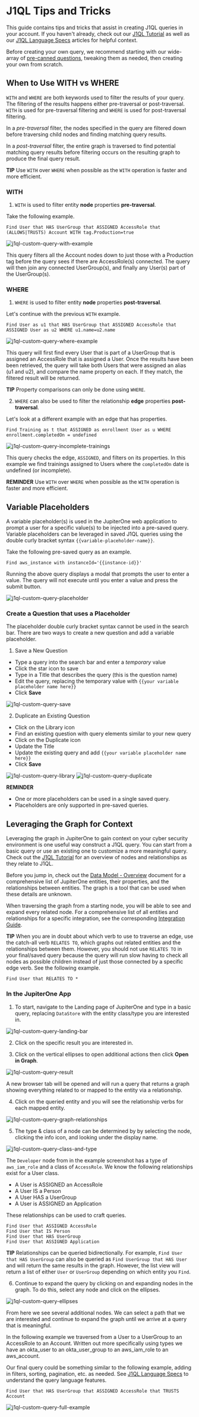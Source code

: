# J1QL Tips and Tricks

This guide contains tips and tricks that assist in creating J1QL queries in your account.
If you haven't already, check out our [J1QL Tutorial](https://support.jupiterone.io/hc/en-us/articles/360022720434-4-9-J1QL-Query-Tutorial)
as well as our [J1QL Language Specs](https://support.jupiterone.io/hc/en-us/articles/360022722014-J1QL-Language-Specs) 
articles for helpful context.

Before creating your own query, we recommend starting with our wide-array of 
[pre-canned questions](https://support.jupiterone.io/hc/en-us/articles/360038496974-Packaged-Questions-Catalog),
tweaking them as needed, then creating your own from scratch.

## When to Use WITH vs WHERE

`WITH` and `WHERE` are both keywords used to filter the results of your query.
The filtering of the results happens either pre-traversal or post-traversal.
`WITH` is used for pre-traversal filtering and `WHERE` is used for
post-traversal filtering.

In a *pre-traversal* filter, the nodes specified in the query are filtered down
before traversing child nodes and finding matching query results.

In a *post-traversal* filter, the entire graph is traversed to find potential
matching query results before filtering occurs on the resulting graph to produce
the final query result.

**TIP** Use `WITH` over `WHERE` when possible as the `WITH` operation is faster
and more efficient.

### WITH

1. `WITH` is used to filter entity **node** properties **pre-traversal**. 

Take the following example.

```j1ql
Find User that HAS UserGroup that ASSIGNED AccessRole that (ALLOWS|TRUSTS) Account WITH tag.Production=true
```

![j1ql-custom-query-with-example](../assets/j1ql-custom-query-with-example.png)

This query filters all the Account nodes down to just those with a Production
tag before the query sees if there are AccessRole(s) connected. The query will
then join any connected UserGroup(s), and finally any User(s) part of the
UserGroup(s).

### WHERE

1. `WHERE` is used to filter entity **node** properties **post-traversal**.

Let's continue with the previous `WITH` example.

```j1ql
Find User as u1 that HAS UserGroup that ASSIGNED AccessRole that ASSIGNED User as u2 WHERE u1.name=u2.name
```

![j1ql-custom-query-where-example](../assets/j1ql-custom-query-where-example.png)

This query will first find every User that is part of a UserGroup that is
assigned an AccessRole that is assigned a User. Once the results have been been
retrieved, the query will take both Users that were assigned an alias (u1 and
u2), and compare the name property on each. If they match, the filtered result
will be returned.

**TIP** Property comparisons can only be done using `WHERE`.

2. `WHERE` can also be used to filter the relationship **edge** properties **post-traversal**.

Let's look at a different example with an edge that has properties.

```j1ql
Find Training as t that ASSIGNED as enrollment User as u WHERE enrollment.completedOn = undefined
```

![j1ql-custom-query-incomplete-trainings](../assets/j1ql-custom-query-incomplete-trainings.png)

This query checks the edge, `ASSIGNED`, and filters on its properties. In this
example we find trainings assigned to Users where the `completedOn` date is
undefined (or incomplete).

**REMINDER** Use `WITH` over `WHERE` when possible as the `WITH` operation is faster
and more efficient.

## Variable Placeholders

A variable placeholder(s) is used in the JupiterOne web application to prompt a
user for a specific value(s) to be injected into a pre-saved query. Variable
placeholders can be leveraged in saved J1QL queries using the double curly bracket syntax
`{{variable-placeholder-name}}`.

Take the following pre-saved query as an example.

```j1ql
Find aws_instance with instanceId='{{instance-id}}'
```

Running the above query displays a modal that prompts the user to enter a value.
The query will not execute until you enter a value and press the submit button.

![j1ql-custom-query-placeholder](../assets/j1ql-custom-query-placeholder.png)

### Create a Question that uses a Placeholder

The placeholder double curly bracket syntax cannot be used in the search bar.
There are two ways to create a new question and add a variable placeholder.

1. Save a New Question

- Type a query into the search bar and enter a *temporary* value
- Click the star icon to save
- Type in a Title that describes the query (this is the question name)
- Edit the query, replacing the temporary value with `{{your variable placeholder name here}}`
- Click **Save**

![j1ql-custom-query-save](../assets/j1ql-custom-query-save.png)

2. Duplicate an Existing Question

- Click on the Library icon
- Find an existing question with query elements similar to your new query  
- Click on the Duplicate icon
- Update the Title
- Update the existing query and add `{{your variable placeholder name here}}`
- Click **Save**

![j1ql-custom-query-library](../assets/j1ql-custom-query-library.png)
![j1ql-custom-query-duplicate](../assets/j1ql-custom-query-duplicate.png)

**REMINDER**
- One or more placeholders can be used in a single saved query.
- Placeholders are only supported in pre-saved queries.

## Leveraging the Graph for Context

Leveraging the graph in JupiterOne to gain context on your cyber security
environment is one useful way construct a J1QL query. You can start from a basic
query or use an existing one to customize a more meaningful query. Check out the 
[J1QL Tutorial](https://support.jupiterone.io/hc/en-us/articles/360022720434-4-9-J1QL-Query-Tutorial)
for an overview of nodes and relationships as they relate to J1QL.

Before you jump in, check out the [Data Model - Overview](https://support.jupiterone.io/hc/en-us/articles/360022903573-Data-Model-Overview)
document for a comprehensive list of JupiterOne entities, their properties, and the relationships between entities. 
The graph is a tool that can be used when these details are unknown.

When traversing the graph from a starting node, you will be able to see and
expand every related node. For a comprehensive list of all entities and
relationships for a specific integration, see the corresponding [Integration Guide](https://support.jupiterone.io/hc/en-us/sections/360004247473-Integrations).

**TIP** When you are in doubt about which verb to use to traverse an edge, use
the catch-all verb `RELATES TO`, which graphs out related entities and the
relationships between them. However, you should not use `RELATES TO` in your
final/saved query because the query will run slow having to check all nodes as
possible children instead of just those connected by a specific edge verb. See
the following example.

```j1ql
Find User that RELATES TO *
```

### In the JupiterOne App

1. To start, navigate to the Landing page of JupiterOne and type in a basic query,
replacing `DataStore` with the entity class/type you are interested in.

![j1ql-custom-query-landing-bar](../assets/j1ql-custom-query-landing-bar.png)

2. Click on the specific result you are interested in. 

3. Click on the vertical ellipses to open additional actions then click **Open in Graph**.

![j1ql-custom-query-result](../assets/j1ql-custom-query-result.png)

A new browser tab will be opened and will run a query that returns a graph
showing everything related to or mapped to the entity via a relationship.

4. Click on the queried entity and you will see the relationship verbs for each
   mapped entity.

![j1ql-custom-query-graph-relationships](../assets/j1ql-custom-query-graph-relationships.png)

5. The type & class of a node can be determined by by selecting the node,
   clicking the info icon, and looking under the display name.

![j1ql-custom-query-class-and-type](../assets/j1ql-custom-query-class-and-type.png)

The `Developer` node from in the example screenshot has a type of `aws_iam_role`
and a class of `AccessRole`. We know the following relationships exist for a
User class.

- A User is ASSIGNED an AccessRole
- A User IS a Person
- A User HAS a UserGroup
- A User is ASSIGNED an Application

These relationships can be used to craft queries.

```j1ql
Find User that ASSIGNED AccessRole
Find User that IS Person
Find User that HAS UserGroup
Find User that ASSIGNED Application
```

**TIP** Relationships can be queried bidirectionally. For example, `Find User
that HAS UserGroup` can also be queried as `Find UserGroup that HAS User` and will
return the same results in the graph. However, the list view will return a list
of either `User` or `UserGroup` depending on which entity you `Find`.

6. Continue to expand the query by clicking on and expanding nodes in the
graph. To do this, select any node and click on the ellipses.

![j1ql-custom-query-ellipses](../assets/j1ql-custom-query-ellipses.png)

From here we see several additional nodes. We can select a path that we are
interested and continue to expand the graph until we arrive at a query that is
meaningful.

In the following example we traversed from a User to a UserGroup to an AccessRole to an Account. 
Written out more specifically using types we have an okta_user to an okta_user_group to an aws_iam_role to an aws_account.

Our final query could be something similar to the following example, adding in filters, sorting, pagination, etc. as needed. 
See [J1QL Language Specs](https://support.jupiterone.io/hc/en-us/articles/360022722014-J1QL-Language-Specs) to understand the query language features.

```j1ql
Find User that HAS UserGroup that ASSIGNED AccessRole that TRUSTS Account
```

![j1ql-custom-query-full-example](../assets/j1ql-custom-query-full-example.png)
